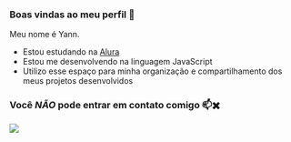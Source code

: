 ### Boas vindas ao meu perfil 💙

Meu nome é Yann.

- Estou estudando na [Alura](https://www.alura.com.br)
- Estou me desenvolvendo na linguagem JavaScript
- Utilizo esse espaço para minha organização e compartilhamento dos meus projetos desenvolvidos

### Você *NÃO* pode entrar em contato comigo 📫✖️

![](https://www.google.com/url?sa=i&url=https%3A%2F%2Fgifer.com%2Fpt%2Fgifs%2Fpato&psig=AOvVaw3fSOu_zMFWyXNCJwMfSdlH&ust=1718148035760000&source=images&cd=vfe&opi=89978449&ved=0CA8QjRxqFwoTCOii2bKW0oYDFQAAAAAdAAAAABAE)

